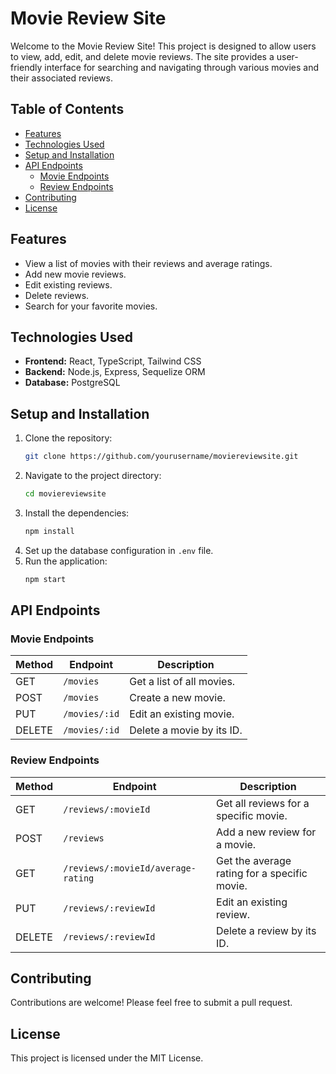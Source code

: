 # Movie Review Site

Welcome to the Movie Review Site! This project is designed to allow users to view, add, edit, and delete movie reviews. The site provides a user-friendly interface for searching and navigating through various movies and their associated reviews.

## Table of Contents

- [Features](#features)
- [Technologies Used](#technologies-used)
- [Setup and Installation](#setup-and-installation)
- [API Endpoints](#api-endpoints)
  - [Movie Endpoints](#movie-endpoints)
  - [Review Endpoints](#review-endpoints)
- [Contributing](#contributing)
- [License](#license)

## Features

- View a list of movies with their reviews and average ratings.
- Add new movie reviews.
- Edit existing reviews.
- Delete reviews.
- Search for your favorite movies.

## Technologies Used

- **Frontend:** React, TypeScript, Tailwind CSS
- **Backend:** Node.js, Express, Sequelize ORM
- **Database:** PostgreSQL

## Setup and Installation

1. Clone the repository:
   ```bash
   git clone https://github.com/yourusername/moviereviewsite.git
   ```
2. Navigate to the project directory:
   ```bash
   cd moviereviewsite
   ```
3. Install the dependencies:
   ```bash
   npm install
   ```
4. Set up the database configuration in `.env` file.
5. Run the application:
   ```bash
   npm start
   ```

## API Endpoints

### Movie Endpoints

| Method | Endpoint         | Description                      |
|--------|------------------|----------------------------------|
| GET    | `/movies`        | Get a list of all movies.       |
| POST   | `/movies`        | Create a new movie.             |
| PUT    | `/movies/:id`    | Edit an existing movie.          |
| DELETE | `/movies/:id`    | Delete a movie by its ID.        |

### Review Endpoints

| Method | Endpoint                    | Description                                   |
|--------|-----------------------------|-----------------------------------------------|
| GET    | `/reviews/:movieId`        | Get all reviews for a specific movie.        |
| POST   | `/reviews`                 | Add a new review for a movie.                |
| GET    | `/reviews/:movieId/average-rating` | Get the average rating for a specific movie. |
| PUT    | `/reviews/:reviewId`       | Edit an existing review.                      |
| DELETE | `/reviews/:reviewId`       | Delete a review by its ID.                   |

## Contributing

Contributions are welcome! Please feel free to submit a pull request.

## License

This project is licensed under the MIT License.
